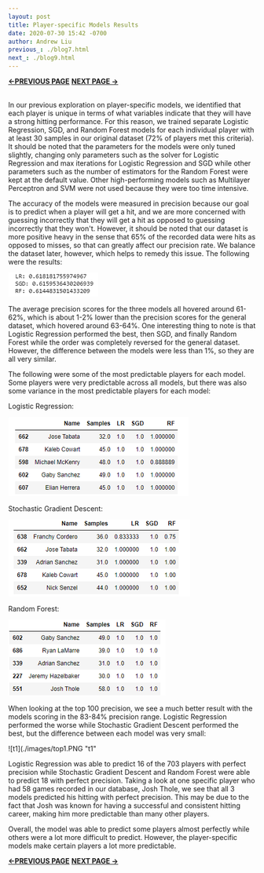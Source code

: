 ```yaml
---
layout: post
title: Player-specific Models Results
date: 2020-07-30 15:42 -0700
author: Andrew Liu
previous_: ./blog7.html
next_: ./blog9.html 
---
```

**[<-PREVIOUS PAGE]({{page.previous_}} "previous")** **[NEXT PAGE ->]({{page.next_}} "next")** <br><br>


In our previous exploration on player-specific models, we identified that each player is unique in terms of what variables indicate that they will have a strong hitting performance. For this reason, we trained separate Logistic Regression, SGD, and Random Forest models for each individual player with at least 30 samples in our original dataset (72% of players met this criteria). It should be noted that the parameters for the models were only tuned slightly, changing only parameters such as the solver for Logistic Regression and max iterations for Logistic Regression and SGD while other parameters such as the number of estimators for the Random Forest were kept at the default value. Other high-performing models such as Multilayer Perceptron and SVM were not used because they were too time intensive. 

The accuracy of the models were measured in precision because our goal is to predict when a player will get a hit, and we are more concerned with guessing incorrectly that they will get a hit as opposed to guessing incorrectly that they won't. However, it should be noted that our dataset is more positive heavy in the sense that 65% of the recorded data were hits as opposed to misses, so that can greatly affect our precision rate. We balance the dataset later, however, which helps to remedy this issue. The following were the results:


![p4](./images/p4.PNG "p4")


The average precision scores for the three models all hovered around 61-62%, which is about 1-2% lower than the precision scores for the general dataset, which hovered around 63-64%. One interesting thing to note is that Logistic Regression performed the best, then SGD, and finally Random Forest while the order was completely reversed for the general dataset. However, the difference between the models were less than 1%, so they are all very similar.

The following were some of the most predictable players for each model. Some players were very predictable across all models, but there was also some variance in the most predictable players for each model:

Logistic Regression:


![t2](./images/top2.PNG "t2")


Stochastic Gradient Descent:


![t3](./images/top3.PNG "t3")


Random Forest:


![t4](./images/top4.PNG "t4")


When looking at the top 100 precision, we see a much better result with the models scoring in the 83-84% precision range. Logistic Regression performed the worse while Stochastic Gradient Descent performed the best, but the difference between each model was very small:


![t1](./images/top1.PNG "t1"


Logistic Regression was able to predict 16 of the 703 players with perfect precision while Stochastic Gradient Descent and Random Forest were able to predict 18 with perfect precision. Taking a look at one specific player who had 58 games recorded in our database, Josh Thole, we see that all 3 models predicted his hitting with perfect precision. This may be due to the fact that Josh was known for having a successful and consistent hitting career, making him more predictable than many other players.

Overall, the model was able to predict some players almost perfectly while others were a lot more difficult to predict. However, the player-specific models make certain players a lot more predictable.

**[<-PREVIOUS PAGE]({{page.previous_}} "previous")** **[NEXT PAGE ->]({{page.next_}} "next")** 
